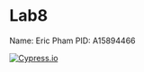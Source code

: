# Lab8

Name: Eric Pham
PID: A15894466

[![Cypress.io](https://img.shields.io/badge/tested%20with-Cypress-04C38E.svg)](https://www.cypress.io/)
